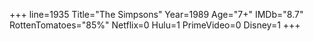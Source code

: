 +++
line=1935
Title="The Simpsons"
Year=1989
Age="7+"
IMDb="8.7"
RottenTomatoes="85%"
Netflix=0
Hulu=1
PrimeVideo=0
Disney=1
+++

